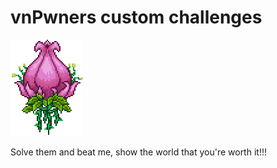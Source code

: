 # vnPwners custom challenges

![](./assets/Plantera_(First_form).gif)

Solve them and beat me, show the world that you're worth it!!!